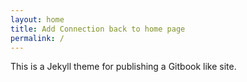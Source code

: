 ```yaml
---
layout: home
title: Add Connection back to home page
permalink: /
---
```


This is a Jekyll theme for publishing a Gitbook like site.